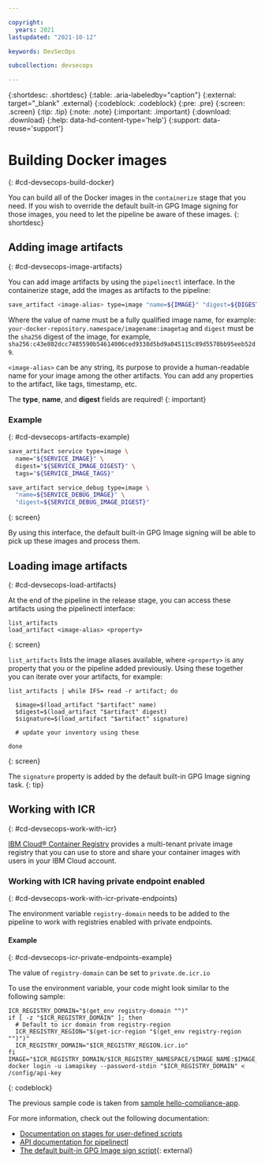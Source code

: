 ```yaml
---

copyright:
  years: 2021
lastupdated: "2021-10-12"

keywords: DevSecOps

subcollection: devsecops

---
```


{:shortdesc: .shortdesc}
{:table: .aria-labeledby="caption"}
{:external: target="_blank" .external}
{:codeblock: .codeblock}
{:pre: .pre}
{:screen: .screen}
{:tip: .tip}
{:note: .note}
{:important: .important}
{:download: .download}
{:help: data-hd-content-type='help'}
{:support: data-reuse='support'}

# Building Docker images
{: #cd-devsecops-build-docker}

You can build all of the Docker images in the `containerize` stage that you need. If you wish to override the default built-in GPG Image signing for those images, you need to let the pipeline be aware of these images.
{: shortdesc}

## Adding image artifacts
{: #cd-devsecops-image-artifacts}

You can add image artifacts by using the `pipelinectl` interface. In the containerize stage, add the images as artifacts to the pipeline:

```bash
save_artifact <image-alias> type=image "name=${IMAGE}" "digest=${DIGEST}" [<prop>=<value>]
```

Where the value of name must be a fully qualified image name, for example: `your-docker-repository.namespace/imagename:imagetag` and `digest` must be the `sha256` digest of the image, for example,  `sha256:c43e802dcc7485590b54614006ced9338d5bd9a045115c89d5570bb95eeb52d9`.

`<image-alias>` can be any string, its purpose to provide a human-readable name for your image among the other artifacts. You can add any properties to the artifact, like tags, timestamp, etc.

The **type**, **name**, and **digest** fields  are required!
{: important}

### Example
{: #cd-devsecops-artifacts-example}

```bash
save_artifact service type=image \
  name="${SERVICE_IMAGE}" \
  digest="${SERVICE_IMAGE_DIGEST}" \
  tags="${SERVICE_IMAGE_TAGS}"

save_artifact service_debug type=image \
  "name=${SERVICE_DEBUG_IMAGE}" \
  "digest=${SERVICE_DEBUG_IMAGE_DIGEST}"
```
{: screen}

By using this interface, the default built-in GPG Image signing will be able to pick up these images and process them.

## Loading image artifacts
{: #cd-devsecops-load-artifacts}

At the end of the pipeline in the release stage, you can access these artifacts using the pipelinectl interface:

```text
list_artifacts
load_artifact <image-alias> <property>
```
{: screen}

`list_artifacts` lists the image aliases available, where `<property>` is any property that you or the pipeline added previously. Using these together you can iterate over your artifacts, for example:

```text
list_artifacts | while IFS= read -r artifact; do

  $image=$(load_artifact "$artifact" name)
  $digest=$(load_artifact "$artifact" digest)
  $signature=$(load_artifact "$artifact" signature)

  # update your inventory using these 

done
```
{: screen}

The `signature` property is added by the default built-in GPG Image signing task.
{: tip}

## Working with ICR
{: #cd-devsecops-work-with-icr}

[IBM Cloud® Container Registry](docs/Registry?topic=Registry-registry_overview#) provides a multi-tenant private image registry that you can use to store and share your container images with users in your IBM Cloud account.


### Working with ICR having private endpoint enabled
{: #cd-devsecops-work-with-icr-private-endpoints}

The environment variable `registry-domain` needs to be added to the pipeline to work with registries enabled with private endpoints.
 
#### Example
{: #cd-devsecops-icr-private-endpoints-example}
 
 The value of `registry-domain` can be set to `private.de.icr.io`
 
 To use the environment variable, your code might look similar to the following sample:
 
 ```text
 ICR_REGISTRY_DOMAIN="$(get_env registry-domain "")"
 if [ -z "$ICR_REGISTRY_DOMAIN" ]; then
   # Default to icr domain from registry-region
   ICR_REGISTRY_REGION="$(get-icr-region "$(get_env registry-region "")")"
   ICR_REGISTRY_DOMAIN="$ICR_REGISTRY_REGION.icr.io"
 fi
 IMAGE="$ICR_REGISTRY_DOMAIN/$ICR_REGISTRY_NAMESPACE/$IMAGE_NAME:$IMAGE_TAG"
 docker login -u iamapikey --password-stdin "$ICR_REGISTRY_DOMAIN" < /config/api-key
 ```
 {: codeblock}
 
 The previous sample code is taken from [sample hello-compliance-app](https://us-south.git.cloud.ibm.com/open-toolchain/hello-compliance-app/-/blob/master/scripts/build_setup.sh).


For more information, check out the following documentation:

* [Documentation on stages for user-defined scripts](/docs/devsecops?topic=devsecops-custom-scripts)
* [API documentation for pipelinectl](/docs/devsecops?topic=devsecops-cd-devsecops-pipelinectl)
* [The default built-in GPG Image sign script](https://us-south.git.cloud.ibm.com/open-toolchain/hello-compliance-app/-/blob/master/scripts/sign_image.sh){: external}

